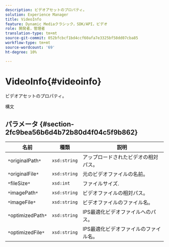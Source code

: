 ```yaml
---
description: ビデオアセットのプロパティ。
solution: Experience Manager
title: VideoInfo
feature: Dynamic Mediaクラシック，SDK/API，ビデオ
role: 開発者，管理者
translation-type: tm+mt
source-git-commit: 052bfcbcf1bd4ccf60afa7e3325bf58dd07cba85
workflow-type: tm+mt
source-wordcount: '69'
ht-degree: 10%

---
```



# VideoInfo{#videoinfo}

ビデオアセットのプロパティ。

構文

## パラメータ {#section-2fc9bea56b6d4b72b80d4f04c5f9b862}

| 名前 | 種類 | 説明 |
|---|---|---|
| `*`originalPath`*` | `xsd:string` | アップロードされたビデオの相対パス。 |
| `*`originalFile`*` | `xsd:string` | 元のビデオファイルの名前。 |
| `*`fileSize`*` | `xsd:int` | ファイルサイズ. |
| `*`imagePath`*` | `xsd:string` | ビデオファイルの相対パス。 |
| `*`imageFile`*` | `xsd:string` | ビデオファイルのファイル名。 |
| `*`optimizedPath`*` | `xsd:string` | IPS最適化ビデオファイルへのパス。 |
| `*`optimizedFile`*` | `xsd:string` | IPS最適化ビデオファイルのファイル名。 |

